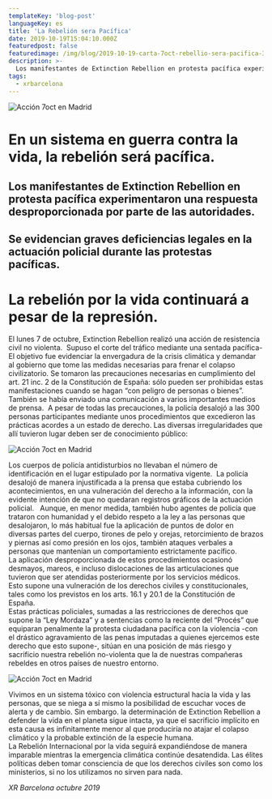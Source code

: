 ```yaml
---
templateKey: 'blog-post'
languageKey: es
title: 'La Rebelión sera Pacífica'
date: 2019-10-19T15:04:10.000Z
featuredpost: false
featuredimage: /img/blog/2019-10-19-carta-7oct-rebellio-sera-pacifica-3.jpg
description: >-
  Los manifestantes de Extinction Rebellion en protesta pacífica experimentaron una respuesta desproporcionada por parte de las autoridades.
tags:
  - xrbarcelona
---
```


![Acción 7oct en Madrid](/img/blog/2019-10-19-carta-7oct-rebellio-sera-pacifica-1.jpg)

# En un sistema en guerra contra la vida, la rebelión será pacífica.

## Los manifestantes de Extinction Rebellion en protesta pacífica experimentaron una respuesta desproporcionada por parte de las autoridades.

## Se evidencian graves deficiencias legales en la actuación policial durante las protestas pacíficas.

# La rebelión por la vida continuará a pesar de la represión.

El lunes 7 de octubre, Extinction Rebellion realizó una acción de resistencia civil no violenta.  Supuso el corte del tráfico mediante una sentada pacífica-   El objetivo fue evidenciar la envergadura de la crisis climática y demandar al gobierno que tome las medidas necesarias para frenar el colapso civilizatorio. Se tomaron las precauciones necesarias en cumplimiento del art. 21 inc. 2 de la Constitución de España: sólo pueden ser prohibidas estas manifestaciones cuando se hagan “con peligro de personas o bienes”.  También se había enviado una comunicación a varios importantes medios de prensa. 
A pesar de todas las precauciones, la policía desalojó a las 300 personas participantes mediante unos procedimientos que excedieron las prácticas acordes a un estado de derecho. Las diversas irregularidades que allí tuvieron lugar deben ser de conocimiento público: 

![Acción 7oct en Madrid](/img/blog/2019-10-19-carta-7oct-rebellio-sera-pacifica-2.jpg)

Los cuerpos de policía antidisturbios no llevaban el número de identificación en el lugar estipulado por la normativa vigente.  
La policía desalojó de manera injustificada a la prensa que estaba cubriendo los acontecimientos, en una vulneración del derecho a la información, con la evidente intención de que no quedaran registros gráficos de la actuación policial.  
Aunque, en menor medida, también hubo agentes de policía que trataron con humanidad y el debido respeto a la ley a las personas que desalojaron, lo más habitual fue la aplicación de puntos de dolor en diversas partes del cuerpo, tirones de pelo y orejas, retorcimiento de brazos y piernas así como presión en los ojos, también ataques verbales a personas que mantenían un comportamiento estrictamente pacífico.  
La aplicación desproporcionada de estos procedimientos ocasionó desmayos, mareos, e incluso dislocaciones de las articulaciones que tuvieron que ser atendidas posteriormente por los servicios médicos.  
Esto supone una vulneración de los derechos civiles y constitucionales, tales como los previstos en los arts. 16.1 y 20.1 de la Constitución de España.  
Estas prácticas policiales, sumadas a las restricciones de derechos que supone la “Ley Mordaza” y a sentencias como la reciente del “Procés” que equiparan penalmente la protesta ciudadana pacífica con la violencia -con el drástico agravamiento de las penas imputadas a quienes ejercemos este derecho que esto supone-, sitúan en una posición de más riesgo y sacrificio nuestra rebelión no-violenta que la de nuestras compañeras rebeldes en otros países de nuestro entorno.

![Acción 7oct en Madrid](/img/blog/2019-10-19-carta-7oct-rebellio-sera-pacifica-3.jpg)

Vivimos en un sistema tóxico con violencia estructural hacia la vida y las personas, que se niega a sí mismo la posibilidad de escuchar voces de alerta y de cambio. Sin embargo. la determinación de Extinction Rebellion a defender la vida en el planeta sigue intacta, ya que el sacrificio implícito en esta causa es infinitamente menor al que produciría no atajar el colapso climático y la probable extinción de la especie humana.  
La Rebelión Internacional por la vida seguirá expandiéndose de manera imparable mientras la emergencia climática continúe desatendida. Las élites políticas deben tomar consciencia de que los derechos civiles son como los ministerios, si no los utilizamos no sirven para nada.

*XR Barcelona*
*octubre 2019*
